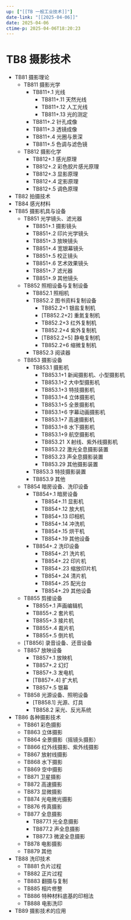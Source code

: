 ```yaml
---
up: ["[[TB 一般工业技术]]"]
date-link: "[[2025-04-06]]"
date: 2025-04-06
ctime-p: 2025-04-06T18:20:23
---
```


# TB8 摄影技术

- TB81 摄影理论
	- TB811 摄影光学
		- TB811+.1 光线
			- TB811+.11 天然光线
			- TB811+.12 人工光线
			- TB811+.13 光的测定
		- TB811+.2 针孔成像
		- TB811+.3 透镜成像
		- TB811+.4 光圈与景深
		- TB811+.5 色调与滤色镜
	- TB812 摄影化学
		- TB812+.1 感光原理
		- TB812+.2 彩色胶片感光原理
		- TB812+.3 显影原理
		- TB812+.4 定影原理
		- TB812+.5 调色原理
- TB82 拍摄技术
- TB84 感光材料
- TB85 摄影机具与设备
	- TB851 光学镜头、滤光器
		- TB851+.1 摄影镜头
		- TB851+.2 印片光学镜头
		- TB851+.3 放映镜头
		- TB851+.4 宽银幕镜头
		- TB851+.5 校正镜头
		- TB851+.6 艺术效果镜头
		- TB851+.7 滤光器
		- TB851+.9 其他镜头
	- TB852 照相设备与复制设备
		- TB852.1 照相机
		- TB852.2 图书资料复制设备
			- TB852.2+1 银盐复制机
			- [TB852.2+2] 重氮复制机
			- TB852.2+3 红外复制机
			- TB852.2+4 紫外复制机
			- [TB852.2+5] 静电复制机
			- TB852.2+6 缩微复制机
		- TB852.3 阅读器
	- TB853 摄影设备
		- TB853.1 摄影机
			- TB853.1+1 新闻摄影机、小型摄影机
			- TB853.1+2 大中型摄影机
			- TB853.1+3 特技摄影机
			- TB853.1+4 立体摄影机
			- TB853.1+5 全景摄影机
			- TB853.1+6 字幕动画摄影机
			- TB853.1+7 高速摄影机
			- TB853.1+8 水下摄影机
			- TB853.1+9 航空摄影机
			- TB853.21 Ｘ射线、紫外线摄影机
			- TB853.22 激光全息摄影装置
			- TB853.23 声全息摄影装置
			- TB853.29 其他摄影装置
		- TB853.3 特技摄影装置
		- TB853.9 其他
	- TB854 暗房设备、洗印设备
		- TB854+.1 暗房设备
			- TB854+.11 显影机
			- TB854+.12 放大机
			- TB854+.13 印相机
			- TB854+.14 冲洗机
			- TB854+.15 烘干机
			- TB854+.19 其他设备
		- TB854+.2 洗印设备
			- TB854+.21 洗片机
			- TB854+.22 印片机
			- TB854+.23 缩放印片机
			- TB854+.24 清片机
			- TB854+.25 配光台
			- TB854+.29 其他设备
	- TB855 剪接设备
		- TB855+.1 声画编辑机
		- TB855+.2 套片机
		- TB855+.3 接片机
		- TB855+.4 裁片机
		- TB855+.5 倒片机
	- [TB856] 录音设备、还音设备
	- TB857 放映设备
		- TB857+.1 放映机
		- TB857+.2 幻灯
		- TB857+.3 发电机
		- [TB857+.4] 扩大机
		- TB857+.5 银幕
	- TB858 光源设备、照明设备
		- [TB858.1] 光源、灯具
		- TB858.2 采光、反光系统
- TB86 各种摄影技术
	- TB861 彩色摄影
	- TB863 立体摄影
	- TB864 全景摄影（摇镜头摄影）
	- TB866 红外线摄影、紫外线摄影
	- TB867 放射线摄影
	- TB868 水下摄影
	- TB869 空中摄影
	- TB871 卫星摄影
	- TB872 高速摄影
	- TB873 显微摄影
	- TB874 光电微光摄影
	- TB876 传真摄影
	- TB877 全息摄影
		- TB877.1 光全息摄影
		- TB877.2 声全息摄影
		- TB877.3 微波全息摄影
	- TB878 电影摄影
	- TB879 其他
- TB88 洗印技术
	- TB881 负片过程
	- TB882 正片过程
	- TB883 翻摄与复制
	- TB885 相片修整
	- TB886 特种材料底基的印相法
	- TB888 电影洗印
- TB89 摄影技术的应用
